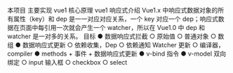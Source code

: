 本项目 主要实现 vue1 核心原理
vue1 响应式介绍
  Vue1.x 中响应式数据对象的所有属性（key）和 dep 是一一对应对应关系，一个 key 对应一个 dep；响应式数据在页面中每引用一次就会产生一个 watcher，所以在 Vue1.0 中 dep 和 watcher 是一对多的关系。
目标
  ● 数据响应式拦截
    ○ 原始值
    ○ 普通对象
    ○ 数组
  ● 数据响应式更新
    ○ 依赖收集，Dep
    ○ 依赖通知 Watcher 更新
    ○ 编译器，compiler
  ● methods + 事件 + 数据响应式更新
  ● v-bind 指令
  ● v-model 双向绑定
    ○ input 输入框
    ○ checkbox
    ○ select
